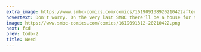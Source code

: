 ```yaml
---
extra_image: https://www.smbc-comics.com/comics/161909138920210422after.png
hovertext: Don't worry. On the very last SMBC there'll be a house for them.
image: https://www.smbc-comics.com/comics/1619091312-20210422.png
next: fsd
prev: todo-2
title: Need
---
```

